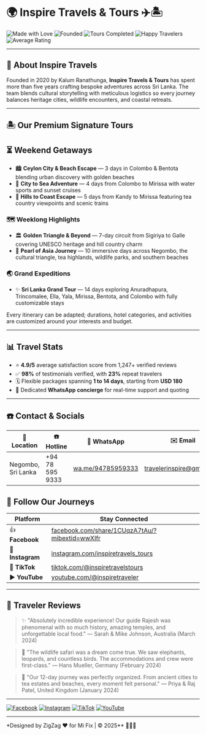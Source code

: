 # 🌍 Inspire Travels & Tours ✈️🏝️

![Made with Love](https://img.shields.io/badge/Made%20with-%E2%9D%A4-red?style=for-the-badge)
![Founded](https://img.shields.io/badge/Founded-2020-1F2937?style=for-the-badge)
![Tours Completed](https://img.shields.io/badge/Tours%20Completed-1000%2B-F97316?style=for-the-badge)
![Happy Travelers](https://img.shields.io/badge/Happy%20Travelers-5000%2B-10B981?style=for-the-badge)
![Average Rating](https://img.shields.io/badge/Average%20Rating-4.9%2F5-FACC15?style=for-the-badge)

---

## 🧭 About Inspire Travels

Founded in 2020 by Kalum Ranathunga, **Inspire Travels & Tours** has spent more than five years crafting bespoke adventures across Sri Lanka. The team blends cultural storytelling with meticulous logistics so every journey balances heritage cities, wildlife encounters, and coastal retreats.

---

## 🏝️ Our Premium Signature Tours

## ⏳ Weekend Getaways

- 🏙️ **Ceylon City & Beach Escape** — 3 days in Colombo & Bentota blending urban discovery with golden beaches
- 🌊 **City to Sea Adventure** — 4 days from Colombo to Mirissa with water sports and sunset cruises
- 🚂 **Hills to Coast Escape** — 5 days from Kandy to Mirissa featuring tea country viewpoints and scenic trains

### 🗺️ Weeklong Highlights

- 🏛️ **Golden Triangle & Beyond** — 7-day circuit from Sigiriya to Galle covering UNESCO heritage and hill country charm
- 🐘 **Pearl of Asia Journey** — 10 immersive days across Negombo, the cultural triangle, tea highlands, wildlife parks, and southern beaches

### 🌏 Grand Expeditions

- ✨ **Sri Lanka Grand Tour** — 14 days exploring Anuradhapura, Trincomalee, Ella, Yala, Mirissa, Bentota, and Colombo with fully customizable stays

Every itinerary can be adapted; durations, hotel categories, and activities are customized around your interests and budget.

---

## 📊 Travel Stats

- ⭐ **4.9/5** average satisfaction score from 1,247+ verified reviews
- ✅ **98%** of testimonials verified, with **23%** repeat travelers
- 🗓️ Flexible packages spanning **1 to 14 days**, starting from **USD 180**
- 💬 Dedicated **WhatsApp concierge** for real-time support and quoting

---

## ☎️ Contact & Socials

| 📍 Location        | ☎️ Hotline      | 💬 WhatsApp                                                                                     | ✉️ Email                                                      | 🌐 Website                                                                |
| ------------------ | --------------- | ----------------------------------------------------------------------------------------------- | ------------------------------------------------------------- | ------------------------------------------------------------------------- |
| Negombo, Sri Lanka | +94 78 595 9333 | [wa.me/94785959333](https://wa.me/94785959333?text=Hi%21%20I%27m%20interested%20in%20a%20tour.) | [travelerinspire@gmail.com](mailto:travelerinspire@gmail.com) | [inspiretraveltours.netlify.app](https://inspiretraveltours.netlify.app/) |

## 🔗 Follow Our Journeys

| Platform         | Stay Connected                                                                                               |
| ---------------- | ------------------------------------------------------------------------------------------------------------ |
| 👍 **Facebook**  | [facebook.com/share/1CUqzA7tAu/?mibextid=wwXIfr](https://www.facebook.com/share/1CUqzA7tAu/?mibextid=wwXIfr) |
| 📸 **Instagram** | [instagram.com/inspiretravels_tours](https://www.instagram.com/inspiretravels_tours)                         |
| 🎵 **TikTok**    | [tiktok.com/@inspiretravelstours](https://www.tiktok.com/@inspiretravelstours?_t=ZS-903Za2uRoUU&_r=1)        |
| ▶️ **YouTube**   | [youtube.com/@inspiretraveler](https://youtube.com/@inspiretraveler?si=uHKWO_lqmHxhQgDx)                     |

---

## 💬 Traveler Reviews

> ✨ "Absolutely incredible experience! Our guide Rajesh was phenomenal with so much history, amazing temples, and unforgettable local food." — Sarah & Mike Johnson, Australia (March 2024)

> 🐆 "The wildlife safari was a dream come true. We saw elephants, leopards, and countless birds. The accommodations and crew were first-class." — Hans Mueller, Germany (February 2024)

> 🌿 "Our 12-day journey was perfectly organized. From ancient cities to tea estates and beaches, every moment felt personal." — Priya & Raj Patel, United Kingdom (January 2024)

---

[![Facebook](https://img.shields.io/badge/Follow%20On%20Facebook-1877F2?style=for-the-badge&logo=facebook&logoColor=white)](https://www.facebook.com/share/1CUqzA7tAu/?mibextid=wwXIfr)
[![Instagram](https://img.shields.io/badge/Explore%20on%20Instagram-E4405F?style=for-the-badge&logo=instagram&logoColor=white)](https://www.instagram.com/inspiretravels_tours)
[![TikTok](https://img.shields.io/badge/Watch%20on%20TikTok-000000?style=for-the-badge&logo=tiktok&logoColor=white)](https://www.tiktok.com/@inspiretravelstours?_t=ZS-903Za2uRoUU&_r=1)
[![YouTube](https://img.shields.io/badge/Tours%20on%20YouTube-FF0000?style=for-the-badge&logo=youtube&logoColor=white)](https://youtube.com/@inspiretraveler?si=uHKWO_lqmHxhQgDx)

---

\*Designed by ZigZag ❤️ for Mi Fix | © 2025\*\* 🔧📱✨
